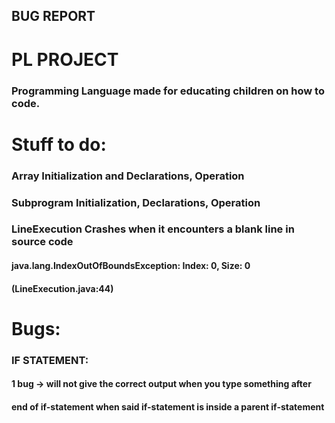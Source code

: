 BUG REPORT
------------------

# PL PROJECT
### Programming Language made for educating children on how to code.

# Stuff to do:
### Array Initialization and Declarations, Operation
### Subprogram Initialization, Declarations, Operation
### LineExecution Crashes when it encounters a blank line in source code
#### java.lang.IndexOutOfBoundsException: Index: 0, Size: 0
#### (LineExecution.java:44)

# Bugs:
### IF STATEMENT:
#### 1 bug -> will not give the correct output when you type something after 
#### end of if-statement when said if-statement is inside a parent if-statement

